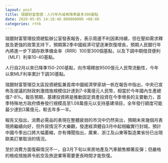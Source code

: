 ```yaml
---
layout: post
title: 瑞銀財富管理：人行年內或再降準最多300基點
date: 2020-05-05 14:18:40.000000000 +08:00
categories: rthk
---
```


瑞銀財富管理投資總監辦公室發表報告，表示周邊不利因素持續，但在壓抑需求釋放及更強的政策支持下，預期第2季中國經濟可望逐漸恢復增長，預期人民銀行年內將進一步下調存款準備金率（RRR）100至300個基點，以及下調中期借貸便利（MLF）利率10-40基點。

人行自2月以來已降準150-200基點，向市場釋放9500億元人民幣流動性，今年以來MLF利率累計下調30基點。

瑞銀財富管理亞太區投資總監兼首席中國經濟學家胡一帆在報告中指出，中央已宣佈及提議的財政刺激措施規模估計達到7-8萬億元人民幣，相當於今年國內生產總值7-8%。報告預期，基建投資將是推動固定資產投資在今季增長的主要動力，首季特殊地方政府債券發行規模高至1.08萬億元以支持基建項目，全年發行額度可能最少達到3萬億元，較去年多一半。

報告又指出，消費必需品的表現在整體疲弱的市況中仍然突出，預期未來幾個月表現將繼續向好，但外貿情況不大樂觀，發達經濟體自3月中起相繼實行封城，預計中國今季出口將大幅萎縮，亦有傳聞指出，廣東、浙江及山東等製造業省份已出現歐美訂單取消的情況。

至於消費方面復蘇情況不一，自3月下旬以來房地產及汽車銷售顯著反彈；但嚴格的檢疫措施將令航空及旅遊業等需要更長時間才能恢復。
